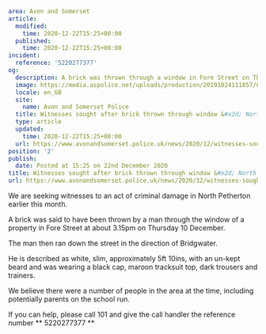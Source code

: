 ```yaml
area: Avon and Somerset
article:
  modified:
    time: 2020-12-22T15:25+00:00
  published:
    time: 2020-12-22T15:25+00:00
incident:
  reference: '5220277377'
og:
  description: A brick was thrown through a window in Fore Street on Thursday 10 December.
  image: https://media.aspolice.net/uploads/production/20191024111857/Can-you-help-rural.jpg
  locale: en_GB
  site:
    name: Avon and Somerset Police
  title: Witnesses sought after brick thrown through window &#x2d; North Petherton | Avon and Somerset Police
  type: article
  updated:
    time: 2020-12-22T15:25+00:00
  url: https://www.avonandsomerset.police.uk/news/2020/12/witnesses-sought-after-brick-thrown-through-window-north-petherton/
position: '2'
publish:
  date: Posted at 15:25 on 22nd December 2020
title: Witnesses sought after brick thrown through window &#x2d; North Petherton | Avon and Somerset Police
url: https://www.avonandsomerset.police.uk/news/2020/12/witnesses-sought-after-brick-thrown-through-window-north-petherton/
```

We are seeking witnesses to an act of criminal damage in North Petherton earlier this month.

A brick was said to have been thrown by a man through the window of a property in Fore Street at about 3.15pm on Thursday 10 December.

The man then ran down the street in the direction of Bridgwater.

He is described as white, slim, approximately 5ft 10ins, with an un-kept beard and was wearing a black cap, maroon tracksuit top, dark trousers and trainers.

We believe there were a number of people in the area at the time, including potentially parents on the school run.

If you can help, please call 101 and give the call handler the reference number ** 5220277377 **

